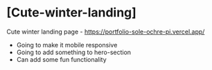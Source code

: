 # [Cute-winter-landing]

Cute winter landing page - https://portfolio-sole-ochre-pi.vercel.app/

* Going to make it mobile responsive
* Going to add something to hero-section
* Can add some fun functionality
